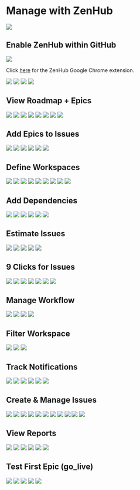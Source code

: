 # Manage with ZenHub

![](https://user-images.githubusercontent.com/59668647/89149904-6216a400-d512-11ea-86f3-d7f23545576d.jpg)

## Enable ZenHub within GitHub

![](https://user-images.githubusercontent.com/59668647/89149906-62af3a80-d512-11ea-8e64-fb2720f778e5.jpg)

Click [here](https://chrome.google.com/webstore/detail/zenhub-for-github/ogcgkffhplmphkaahpmffcafajaocjbd?hl=en-US) for the ZenHub Google Chrome extension. 

![](https://user-images.githubusercontent.com/59668647/89149907-6347d100-d512-11ea-8770-76dacdfdf80e.jpg)
![](https://user-images.githubusercontent.com/59668647/89149908-6347d100-d512-11ea-8874-4da8688a2f33.jpg)
![](https://user-images.githubusercontent.com/59668647/89149911-63e06780-d512-11ea-92cc-927bb51ea87e.jpg)
![](https://user-images.githubusercontent.com/59668647/89149914-6478fe00-d512-11ea-9ae6-fd6fefdc7b9e.jpg)

## View Roadmap + Epics

![](https://user-images.githubusercontent.com/59668647/89149915-6478fe00-d512-11ea-8d09-50e096bb9db4.jpg)
![](https://user-images.githubusercontent.com/59668647/89149916-65119480-d512-11ea-94c1-2df1503cf18c.jpg)
![](https://user-images.githubusercontent.com/59668647/89149917-65aa2b00-d512-11ea-8c52-d8bbac3c18f6.jpg)
![](https://user-images.githubusercontent.com/59668647/89149921-6642c180-d512-11ea-8a40-f7b7b075ba70.jpg)
![](https://user-images.githubusercontent.com/59668647/89149922-6642c180-d512-11ea-8eca-f005d008f33c.jpg)
![](https://user-images.githubusercontent.com/59668647/89149924-66db5800-d512-11ea-94b7-7bb823703a20.jpg)
![](https://user-images.githubusercontent.com/59668647/89149926-6773ee80-d512-11ea-9090-577e3ce0ff2d.jpg)
![](https://user-images.githubusercontent.com/59668647/89149927-6773ee80-d512-11ea-8da7-0d30933c0ea8.jpg)

## Add Epics to Issues

![](https://user-images.githubusercontent.com/59668647/89149929-680c8500-d512-11ea-8c08-e4f2533a816c.jpg)
![](https://user-images.githubusercontent.com/59668647/89149932-680c8500-d512-11ea-9045-b4e28755891c.jpg)
![](https://user-images.githubusercontent.com/59668647/89149933-68a51b80-d512-11ea-869f-e02b00171663.jpg)
![](https://user-images.githubusercontent.com/59668647/89149935-68a51b80-d512-11ea-8f84-d125e714fb62.jpg)
![](https://user-images.githubusercontent.com/59668647/89149936-693db200-d512-11ea-931c-febae51efb9e.jpg)
![](https://user-images.githubusercontent.com/59668647/89149938-69d64880-d512-11ea-878d-30936a64355e.jpg)

## Define Workspaces

![](https://user-images.githubusercontent.com/59668647/89149941-69d64880-d512-11ea-8ccb-33e1aa28c99a.jpg)
![](https://user-images.githubusercontent.com/59668647/89149942-6a6edf00-d512-11ea-99ce-9d90d9521e00.jpg)
![](https://user-images.githubusercontent.com/59668647/89149943-6b077580-d512-11ea-8097-47e293e69597.jpg)
![](https://user-images.githubusercontent.com/59668647/89149944-6b077580-d512-11ea-9459-e97b0365a5b4.jpg)
![](https://user-images.githubusercontent.com/59668647/89149945-6ba00c00-d512-11ea-8552-c350c193babe.jpg)
![](https://user-images.githubusercontent.com/59668647/89149946-6c38a280-d512-11ea-8af5-1ce8db7653c7.jpg)
![](https://user-images.githubusercontent.com/59668647/89149947-6c38a280-d512-11ea-8e96-dc2a72f61b05.jpg)
![](https://user-images.githubusercontent.com/59668647/89149948-6cd13900-d512-11ea-8709-b428675f0101.jpg)
![](https://user-images.githubusercontent.com/59668647/89149952-6cd13900-d512-11ea-97bb-b0ff794535bd.jpg)

## Add Dependencies

![](https://user-images.githubusercontent.com/59668647/89149953-6d69cf80-d512-11ea-8b1e-5893db5cf875.jpg)
![](https://user-images.githubusercontent.com/59668647/89149954-6e026600-d512-11ea-95eb-895cd348f564.jpg)
![](https://user-images.githubusercontent.com/59668647/89149955-6e9afc80-d512-11ea-85ee-dbadc3980b64.jpg)
![](https://user-images.githubusercontent.com/59668647/89149957-6e9afc80-d512-11ea-9aa8-9bf82105bf84.jpg)
![](https://user-images.githubusercontent.com/59668647/89149959-6f339300-d512-11ea-9308-04244913fd50.jpg)
![](https://user-images.githubusercontent.com/59668647/89149960-6f339300-d512-11ea-9a37-7a41592c88ee.jpg)

## Estimate Issues

![](https://user-images.githubusercontent.com/59668647/89149962-6fcc2980-d512-11ea-918f-cc9fcd45f722.jpg)
![](https://user-images.githubusercontent.com/59668647/89149963-6fcc2980-d512-11ea-9385-72f3bdfef72b.jpg)
![](https://user-images.githubusercontent.com/59668647/89149965-7064c000-d512-11ea-93a3-0e96b5da039b.jpg)
![](https://user-images.githubusercontent.com/59668647/89149966-70fd5680-d512-11ea-80cd-51df5656718a.jpg)
![](https://user-images.githubusercontent.com/59668647/89149968-70fd5680-d512-11ea-89c0-bbbd6da354ce.jpg)

## 9 Clicks for Issues

![](https://user-images.githubusercontent.com/59668647/89149971-7195ed00-d512-11ea-937f-b25fe44f72b2.jpg)
![](https://user-images.githubusercontent.com/59668647/89149972-7195ed00-d512-11ea-9fdd-f5d01811fd59.jpg)
![](https://user-images.githubusercontent.com/59668647/89149973-722e8380-d512-11ea-9e14-1c477ba269e8.jpg)
![](https://user-images.githubusercontent.com/59668647/89149974-722e8380-d512-11ea-93af-f48bac436881.jpg)
![](https://user-images.githubusercontent.com/59668647/89149975-72c71a00-d512-11ea-89bc-c35a93c2682d.jpg)
![](https://user-images.githubusercontent.com/59668647/89149976-72c71a00-d512-11ea-837a-3626bc7d91f3.jpg)
![](https://user-images.githubusercontent.com/59668647/89149977-735fb080-d512-11ea-9f39-30e13aa392ab.jpg)

## Manage Workflow

![](https://user-images.githubusercontent.com/59668647/89149979-735fb080-d512-11ea-894a-16c4aa8890ea.jpg)
![](https://user-images.githubusercontent.com/59668647/89149981-73f84700-d512-11ea-81ff-6ad8776df8c4.jpg)
![](https://user-images.githubusercontent.com/59668647/89149982-73f84700-d512-11ea-8f0e-84fc65e1fc04.jpg)
![](https://user-images.githubusercontent.com/59668647/89149983-7490dd80-d512-11ea-8693-257ed736a6d1.jpg)

## Filter Workspace

![](https://user-images.githubusercontent.com/59668647/89149984-7490dd80-d512-11ea-91c6-09460b7bd1cb.jpg)
![](https://user-images.githubusercontent.com/59668647/89149988-75297400-d512-11ea-9b9a-9b335a5ec0d8.jpg)
![](https://user-images.githubusercontent.com/59668647/89149989-75297400-d512-11ea-8ece-77e215ec54bb.jpg)

## Track Notifications

![](https://user-images.githubusercontent.com/59668647/89149990-75c20a80-d512-11ea-8297-c83f3717e700.jpg)
![](https://user-images.githubusercontent.com/59668647/89149992-75c20a80-d512-11ea-8709-90c1c59f0be1.jpg)
![](https://user-images.githubusercontent.com/59668647/89149994-765aa100-d512-11ea-9719-91ba1292675a.jpg)
![](https://user-images.githubusercontent.com/59668647/89149996-76f33780-d512-11ea-84d9-3aace19a972d.jpg)
![](https://user-images.githubusercontent.com/59668647/89149999-76f33780-d512-11ea-969c-b0e1e6233f3b.jpg)
![](https://user-images.githubusercontent.com/59668647/89150000-778bce00-d512-11ea-99df-c1fd223265ed.jpg)

## Create & Manage Issues

![](https://user-images.githubusercontent.com/59668647/89150003-78246480-d512-11ea-8677-e658b0d0193d.jpg)
![](https://user-images.githubusercontent.com/59668647/89150008-78246480-d512-11ea-815e-766e376f29e8.jpg)
![](https://user-images.githubusercontent.com/59668647/89150009-78246480-d512-11ea-87aa-3d57f9ec3563.jpg)
![](https://user-images.githubusercontent.com/59668647/89150011-78bcfb00-d512-11ea-9e1e-d08116d45174.jpg)
![](https://user-images.githubusercontent.com/59668647/89150012-78bcfb00-d512-11ea-963b-2a7b4adbcc44.jpg)
![](https://user-images.githubusercontent.com/59668647/89150013-79559180-d512-11ea-9e54-09e81706fdf3.jpg)
![](https://user-images.githubusercontent.com/59668647/89150014-79ee2800-d512-11ea-9595-7fdcd211dbd3.jpg)
![](https://user-images.githubusercontent.com/59668647/89150015-79ee2800-d512-11ea-8a95-dcbf587dfcb1.jpg)
![](https://user-images.githubusercontent.com/59668647/89150017-7a86be80-d512-11ea-9dd7-761de8fed7ac.jpg)
![](https://user-images.githubusercontent.com/59668647/89150018-7a86be80-d512-11ea-9916-045846d15641.jpg)
![](https://user-images.githubusercontent.com/59668647/89150020-7b1f5500-d512-11ea-9475-9abeef506166.jpg)

## View Reports

![](https://user-images.githubusercontent.com/59668647/89150022-7b1f5500-d512-11ea-9697-fe1b78e58e0e.jpg)
![](https://user-images.githubusercontent.com/59668647/89150023-7bb7eb80-d512-11ea-8adf-b43b416c8438.jpg)
![](https://user-images.githubusercontent.com/59668647/89150025-7c508200-d512-11ea-9f20-f0a12507e99a.jpg)
![](https://user-images.githubusercontent.com/59668647/89150027-7c508200-d512-11ea-9560-28b69000cf03.jpg)
![](https://user-images.githubusercontent.com/59668647/89150028-7ce91880-d512-11ea-9b9e-c3e6db451c63.jpg)
![](https://user-images.githubusercontent.com/59668647/89150031-7ce91880-d512-11ea-9097-ea23708f1603.jpg)

## Test First Epic (go_live)

![](https://user-images.githubusercontent.com/59668647/89150033-7d81af00-d512-11ea-82d0-fbea91fa73cf.jpg)
![](https://user-images.githubusercontent.com/59668647/89150034-7d81af00-d512-11ea-8849-d9e701d9f187.jpg)
![](https://user-images.githubusercontent.com/59668647/89150035-7e1a4580-d512-11ea-820b-b30ee7ae7d36.jpg)
![](https://user-images.githubusercontent.com/59668647/89150036-7eb2dc00-d512-11ea-9d06-4b78f983cd88.jpg)
![](https://user-images.githubusercontent.com/59668647/89150037-7eb2dc00-d512-11ea-96fd-5444f0c5e661.jpg)
